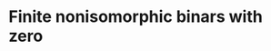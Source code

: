 # Finite nonisomorphic binars with zero
<html>
<div id="insert"></div>
<script src="http://math.chapman.edu/~jipsen/structures/ua.js"></script>
<script>init("BinZ",3,{zero:true})</script>
</html>